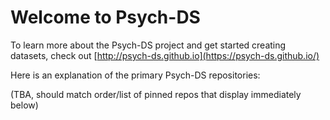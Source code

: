 # Welcome to Psych-DS

To learn more about the Psych-DS project and get started creating datasets, check out [http://psych-ds.github.io](https://psych-ds.github.io/)

Here is an explanation of the primary Psych-DS repositories:

(TBA, should match order/list of pinned repos that display immediately below)
